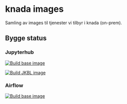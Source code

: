 # knada images

Samling av images til tjenester vi tilbyr i knada (on-prem).

## Bygge status

### Jupyterhub

[![Build base image](https://github.com/navikt/knada-images/actions/workflows/jupyterhub_base_image.yaml/badge.svg)](https://github.com/navikt/knada-images/actions/workflows/jupyterhub_base_image.yaml)

[![Build JKBL image](https://github.com/navikt/knada-images/actions/workflows/jupyterhub_jkbl_image.yaml/badge.svg)](https://github.com/navikt/knada-images/actions/workflows/jupyterhub_jkbl_image.yaml)

### Airflow

[![Build base image](https://github.com/navikt/knada-images/actions/workflows/airflow_base_image.yaml/badge.svg)](https://github.com/navikt/knada-images/actions/workflows/airflow_base_image.yaml)
